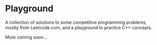 # Playground
A collection of solutions to some competitive programming problems, mostly from Leetcode.com, 
and a playground to practice C++ concepts.

More coming soon...
